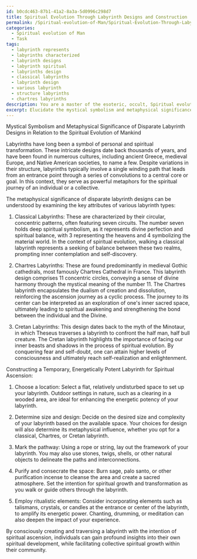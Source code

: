 ```yaml
---
id: b0cdc463-87b1-41a2-8a3a-5d0996c298d7
title: Spiritual Evolution Through Labyrinth Designs and Construction
permalink: /Spiritual-evolution-of-Man/Spiritual-Evolution-Through-Labyrinth-Designs-and-Construction/
categories:
  - Spiritual evolution of Man
  - Task
tags:
  - labyrinth represents
  - labyrinths characterized
  - labyrinth designs
  - labyrinth spiritual
  - labyrinths design
  - classical labyrinths
  - labyrinth design
  - various labyrinth
  - structure labyrinths
  - chartres labyrinths
description: You are a master of the esoteric, occult, Spiritual evolution of Man, you complete tasks to the absolute best of your ability, no matter if you think you were not trained to do the task specifically, you will attempt to do it anyways, since you have performed the tasks you are given with great mastery, accuracy, and deep understanding of what is requested. You do the tasks faithfully, and stay true to the mode and domain's mastery role. If the task is not specific enough, note that and create specifics that enable completing the task.
excerpt: Elucidate the mystical symbolism and metaphysical significance of disparate labyrinth designs in relation to the spiritual evolution of mankind. In addition, furnish detailed instructions for the meticulous construction of a temporary, yet energetically potent, labyrinth tailored specifically for ritualistic purposes aimed at facilitating personal and collective spiritual ascension.
---
```

Mystical Symbolism and Metaphysical Significance of Disparate Labyrinth Designs in Relation to the Spiritual Evolution of Mankind

Labyrinths have long been a symbol of personal and spiritual transformation. These intricate designs date back thousands of years, and have been found in numerous cultures, including ancient Greece, medieval Europe, and Native American societies, to name a few. Despite variations in their structure, labyrinths typically involve a single winding path that leads from an entrance point through a series of convolutions to a central core or goal. In this context, they serve as powerful metaphors for the spiritual journey of an individual or a collective.

The metaphysical significance of disparate labyrinth designs can be understood by examining the key attributes of various labyrinth types:

1. Classical Labyrinths: These are characterized by their circular, concentric patterns, often featuring seven circuits. The number seven holds deep spiritual symbolism, as it represents divine perfection and spiritual balance, with 3 representing the heavens and 4 symbolizing the material world. In the context of spiritual evolution, walking a classical labyrinth represents a seeking of balance between these two realms, prompting inner contemplation and self-discovery.

2. Chartres Labyrinths: These are found predominantly in medieval Gothic cathedrals, most famously Chartres Cathedral in France. This labyrinth design comprises 11 concentric circles, conveying a sense of divine harmony through the mystical meaning of the number 11. The Chartres labyrinth encapsulates the dualism of creation and dissolution, reinforcing the ascension journey as a cyclic process. The journey to its center can be interpreted as an exploration of one's inner sacred space, ultimately leading to spiritual awakening and strengthening the bond between the individual and the Divine.

3. Cretan Labyrinths: This design dates back to the myth of the Minotaur, in which Theseus traverses a labyrinth to confront the half man, half bull creature. The Cretan labyrinth highlights the importance of facing our inner beasts and shadows in the process of spiritual evolution. By conquering fear and self-doubt, one can attain higher levels of consciousness and ultimately reach self-realization and enlightenment.

Constructing a Temporary, Energetically Potent Labyrinth for Spiritual Ascension:

1. Choose a location: Select a flat, relatively undisturbed space to set up your labyrinth. Outdoor settings in nature, such as a clearing in a wooded area, are ideal for enhancing the energetic potency of your labyrinth.

2. Determine size and design: Decide on the desired size and complexity of your labyrinth based on the available space. Your choices for design will also determine its metaphysical influence, whether you opt for a classical, Chartres, or Cretan labyrinth.

3. Mark the pathway: Using a rope or string, lay out the framework of your labyrinth. You may also use stones, twigs, shells, or other natural objects to delineate the paths and interconnections.

4. Purify and consecrate the space: Burn sage, palo santo, or other purification incense to cleanse the area and create a sacred atmosphere. Set the intention for spiritual growth and transformation as you walk or guide others through the labyrinth.

5. Employ ritualistic elements: Consider incorporating elements such as talismans, crystals, or candles at the entrance or center of the labyrinth, to amplify its energetic power. Chanting, drumming, or meditation can also deepen the impact of your experience.

By consciously creating and traversing a labyrinth with the intention of spiritual ascension, individuals can gain profound insights into their own spiritual development, while facilitating collective spiritual growth within their community.
